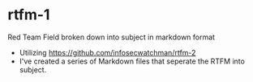 # rtfm-1
Red Team Field broken down into subject in markdown format
- Utilizing https://github.com/infosecwatchman/rtfm-2 
- I've created a series of Markdown files that seperate the RTFM into subject.

